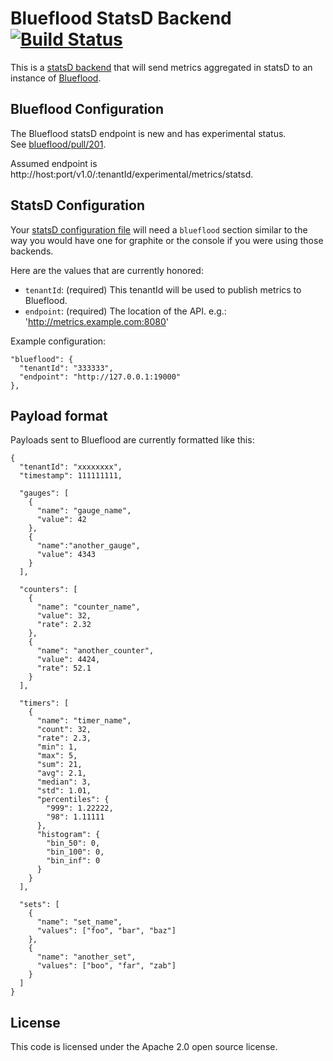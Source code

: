 # Blueflood StatsD Backend [![Build Status](https://secure.travis-ci.org/gdusbabek/blueflood-statsd-backend.png)](http://travis-ci.org/gdusbabek/blueflood-statsd-backend)

This is a [statsD backend](https://github.com/etsy/statsd/wiki/Backends) that will send metrics aggregated in statsD
to an instance of [Blueflood](http://blueflood.io).

## Blueflood Configuration

The Blueflood statsD endpoint is new and has experimental status.  
See [blueflood/pull/201](https://github.com/rackerlabs/blueflood/pull/201).

Assumed endpoint is http://host:port/v1.0/:tenantId/experimental/metrics/statsd.

## StatsD Configuration

Your [statsD configuration file](https://github.com/etsy/statsd/blob/master/exampleConfig.js) will need a `blueflood`
section similar to the way you would have one for graphite or the console if you were using those backends.

Here are the values that are currently honored:

* `tenantId`: (required) This tenantId will be used to publish metrics to Blueflood.
* `endpoint`: (required) The location of the API. e.g.: 'http://metrics.example.com:8080' 

Example configuration:

    "blueflood": {
      "tenantId": "333333",
      "endpoint": "http://127.0.0.1:19000"
    },


## Payload format

Payloads sent to Blueflood are currently formatted like this:

    {
      "tenantId": "xxxxxxxx",
      "timestamp": 111111111,
      
      "gauges": [
        { 
          "name": "gauge_name",
          "value": 42
        },
        { 
          "name":"another_gauge",
          "value": 4343
        }
      ],
      
      "counters": [
        {
          "name": "counter_name",
          "value": 32,
          "rate": 2.32
        },
        {
          "name": "another_counter",
          "value": 4424,
          "rate": 52.1
        }
      ],
      
      "timers": [
        {
          "name": "timer_name",
          "count": 32,
          "rate": 2.3,
          "min": 1,
          "max": 5,
          "sum": 21,
          "avg": 2.1,
          "median": 3,
          "std": 1.01,
          "percentiles": {
            "999": 1.22222,
            "98": 1.11111
          },
          "histogram": {
            "bin_50": 0,
            "bin_100": 0,
            "bin_inf": 0
          }
        }
      ],
      
      "sets": [
        {
          "name": "set_name",
          "values": ["foo", "bar", "baz"]
        },
        {
          "name": "another_set",
          "values": ["boo", "far", "zab"]
        }
      ]
    }

## License

This code is licensed under the Apache 2.0 open source license.
